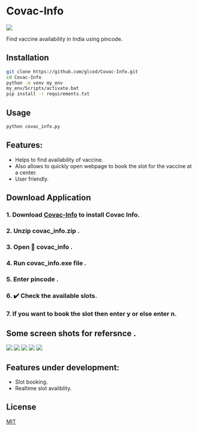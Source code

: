# Covac-Info

![](https://github.com/glcod/Covac-Info/blob/main/output/icon.JPG)

Find vaccine availability in India using pincode.

## Installation

```bash
git clone https://github.com/glcod/Covac-Info.git
cd Covac-Info 
python -m venv my_env
my_env/Scripts/activate.bat
pip install -r requirements.txt
```

## Usage

```bash
python covac_info.py
```

## Features:
*  Helps to find availability of vaccine.
*  Also allows to quickly open webpage to book the slot for the vaccine at a center.
*  User friendly.

## Download Application
### 1. Download [Covac-Info](https://github.com/glcod/Covac-Info/releases/download/v1.0/covac_info.zip/) to install Covac Info.
### 2. Unzip covac_info.zip .
### 3. Open :file_folder: covac_info  .
### 4. Run covac_info.exe file .
### 5. Enter pincode .
### 6. :heavy_check_mark: Check the available slots.
### 7. If you want to book the slot then enter y or else enter n.
## Some screen shots for refersnce .
![](https://github.com/glcod/Covac-Info/blob/main/output/1.JPG)
![](https://github.com/glcod/Covac-Info/blob/main/output/2_1.JPG)
![](https://github.com/glcod/Covac-Info/blob/main/output/3_1.JPG)
![](https://github.com/glcod/Covac-Info/blob/main/output/4.JPG)
![](https://github.com/glcod/Covac-Info/blob/main/output/5.JPG)
## Features under development:
*  Slot booking.
*  Realtime slot avaliblity.
## License
[MIT](https://github.com/glcod/Covac-Info/blob/main/LICENSE)
